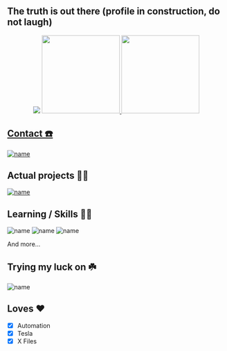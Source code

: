 ## The truth is out there (profile in construction, do not laugh)


 <div align="center">
  <img hejght="180em" src="https://c.tenor.com/2aVd0wrnjzIAAAAC/x-files-the-x-files.gif"/>
  <a href="https://github.com/akirahx">
  <img height="180em" src="https://github-readme-stats.vercel.app/api?username=akirahx&show_icons=true&theme=dracula&include_all_commits=true&count_private=true"/>
  <img height="180em" src="https://github-readme-stats.vercel.app/api/top-langs/?username=akirahx&layout=compact&langs_count=7&theme=dracula"/>
</div>

## Contact ☎️
 
[![name](https://img.shields.io/badge/Telegram-2CA5E0?style=for-the-badge&logo=telegram&logoColor=white)](https://t.me/akirahx)

## Actual projects 👨‍💻
 
 [![name](https://img.shields.io/badge/NiBot-70%25-blueviolet?style=for-the-badge)](https://wa.me/+5511912032128?text=!menu)

## Learning / Skills 🧑‍🏫

![name](https://img.shields.io/badge/Node.js-43853D?style=for-the-badge&logo=node.js&logoColor=white)
![name](https://img.shields.io/badge/JavaScript-F7DF1E?style=for-the-badge&logo=javascript&logoColor=black)
![name](https://img.shields.io/badge/Express.js-404D59?style=for-the-badge)

And more...

## Trying my luck on ☘️

![name](https://img.shields.io/badge/Vue.js-35495E?style=for-the-badge&logo=vue.js&logoColor=4FC08D)

## Loves ❤️

- [x] Automation
- [x] Tesla
- [x] X Files 
